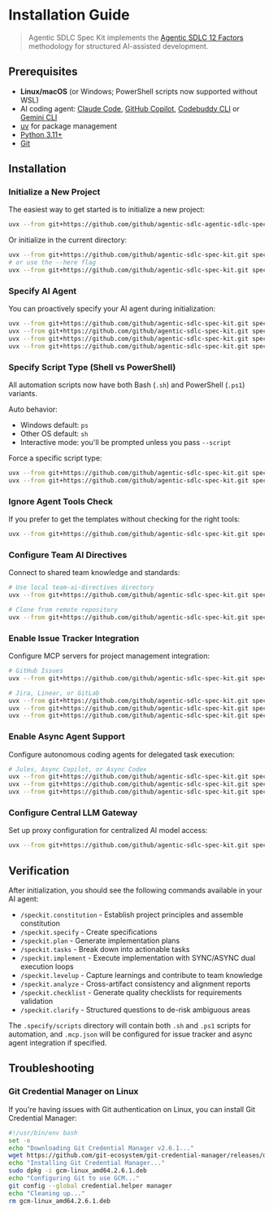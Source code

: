 # Installation Guide

> Agentic SDLC Spec Kit implements the [Agentic SDLC 12 Factors](https://tikalk.github.io/agentic-sdlc-12-factors/) methodology for structured AI-assisted development.

## Prerequisites

- **Linux/macOS** (or Windows; PowerShell scripts now supported without WSL)
- AI coding agent: [Claude Code](https://www.anthropic.com/claude-code), [GitHub Copilot](https://code.visualstudio.com/), [Codebuddy CLI](https://www.codebuddy.ai/cli) or [Gemini CLI](https://github.com/google-gemini/gemini-cli)
- [uv](https://docs.astral.sh/uv/) for package management
- [Python 3.11+](https://www.python.org/downloads/)
- [Git](https://git-scm.com/downloads)

## Installation

### Initialize a New Project

The easiest way to get started is to initialize a new project:

```bash
uvx --from git+https://github.com/github/agentic-sdlc-agentic-sdlc-spec-kit.git specify init <PROJECT_NAME>
```

Or initialize in the current directory:

```bash
uvx --from git+https://github.com/github/agentic-sdlc-spec-kit.git specify init .
# or use the --here flag
uvx --from git+https://github.com/github/agentic-sdlc-spec-kit.git specify init --here
```

### Specify AI Agent

You can proactively specify your AI agent during initialization:

```bash
uvx --from git+https://github.com/github/agentic-sdlc-spec-kit.git specify init <project_name> --ai claude
uvx --from git+https://github.com/github/agentic-sdlc-spec-kit.git specify init <project_name> --ai gemini
uvx --from git+https://github.com/github/agentic-sdlc-spec-kit.git specify init <project_name> --ai copilot
uvx --from git+https://github.com/github/agentic-sdlc-spec-kit.git specify init <project_name> --ai codebuddy
```

### Specify Script Type (Shell vs PowerShell)

All automation scripts now have both Bash (`.sh`) and PowerShell (`.ps1`) variants.

Auto behavior:

- Windows default: `ps`
- Other OS default: `sh`
- Interactive mode: you'll be prompted unless you pass `--script`

Force a specific script type:

```bash
uvx --from git+https://github.com/github/agentic-sdlc-spec-kit.git specify init <project_name> --script sh
uvx --from git+https://github.com/github/agentic-sdlc-spec-kit.git specify init <project_name> --script ps
```

### Ignore Agent Tools Check

If you prefer to get the templates without checking for the right tools:

```bash
uvx --from git+https://github.com/github/agentic-sdlc-spec-kit.git specify init <project_name> --ai claude --ignore-agent-tools
```

### Configure Team AI Directives

Connect to shared team knowledge and standards:

```bash
# Use local team-ai-directives directory
uvx --from git+https://github.com/github/agentic-sdlc-spec-kit.git specify init <project_name> --team-ai-directives ~/workspace/team-ai-directives

# Clone from remote repository
uvx --from git+https://github.com/github/agentic-sdlc-spec-kit.git specify init <project_name> --team-ai-directives https://github.com/your-org/team-ai-directives.git
```

### Enable Issue Tracker Integration

Configure MCP servers for project management integration:

```bash
# GitHub Issues
uvx --from git+https://github.com/github/agentic-sdlc-spec-kit.git specify init <project_name> --issue-tracker github

# Jira, Linear, or GitLab
uvx --from git+https://github.com/github/agentic-sdlc-spec-kit.git specify init <project_name> --issue-tracker jira
uvx --from git+https://github.com/github/agentic-sdlc-spec-kit.git specify init <project_name> --issue-tracker linear
uvx --from git+https://github.com/github/agentic-sdlc-spec-kit.git specify init <project_name> --issue-tracker gitlab
```

### Enable Async Agent Support

Configure autonomous coding agents for delegated task execution:

```bash
# Jules, Async Copilot, or Async Codex
uvx --from git+https://github.com/github/agentic-sdlc-spec-kit.git specify init <project_name> --async-agent jules
uvx --from git+https://github.com/github/agentic-sdlc-spec-kit.git specify init <project_name> --async-agent async-copilot
uvx --from git+https://github.com/github/agentic-sdlc-spec-kit.git specify init <project_name> --async-agent async-codex
```

### Configure Central LLM Gateway

Set up proxy configuration for centralized AI model access:

```bash
uvx --from git+https://github.com/github/agentic-sdlc-spec-kit.git specify init <project_name> --gateway-url https://proxy.internal --gateway-token $TOKEN
```

## Verification

After initialization, you should see the following commands available in your AI agent:
- `/speckit.constitution` - Establish project principles and assemble constitution
- `/speckit.specify` - Create specifications
- `/speckit.plan` - Generate implementation plans
- `/speckit.tasks` - Break down into actionable tasks
- `/speckit.implement` - Execute implementation with SYNC/ASYNC dual execution loops
- `/speckit.levelup` - Capture learnings and contribute to team knowledge
- `/speckit.analyze` - Cross-artifact consistency and alignment reports
- `/speckit.checklist` - Generate quality checklists for requirements validation
- `/speckit.clarify` - Structured questions to de-risk ambiguous areas

The `.specify/scripts` directory will contain both `.sh` and `.ps1` scripts for automation, and `.mcp.json` will be configured for issue tracker and async agent integration if specified.

## Troubleshooting

### Git Credential Manager on Linux

If you're having issues with Git authentication on Linux, you can install Git Credential Manager:

```bash
#!/usr/bin/env bash
set -e
echo "Downloading Git Credential Manager v2.6.1..."
wget https://github.com/git-ecosystem/git-credential-manager/releases/download/v2.6.1/gcm-linux_amd64.2.6.1.deb
echo "Installing Git Credential Manager..."
sudo dpkg -i gcm-linux_amd64.2.6.1.deb
echo "Configuring Git to use GCM..."
git config --global credential.helper manager
echo "Cleaning up..."
rm gcm-linux_amd64.2.6.1.deb
```
